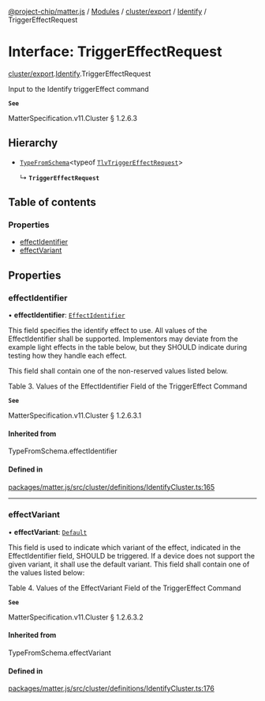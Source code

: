 [@project-chip/matter.js](../README.md) / [Modules](../modules.md) / [cluster/export](../modules/cluster_export.md) / [Identify](../modules/cluster_export.Identify.md) / TriggerEffectRequest

# Interface: TriggerEffectRequest

[cluster/export](../modules/cluster_export.md).[Identify](../modules/cluster_export.Identify.md).TriggerEffectRequest

Input to the Identify triggerEffect command

**`See`**

MatterSpecification.v11.Cluster § 1.2.6.3

## Hierarchy

- [`TypeFromSchema`](../modules/tlv_export.md#typefromschema)\<typeof [`TlvTriggerEffectRequest`](../modules/cluster_export.Identify.md#tlvtriggereffectrequest)\>

  ↳ **`TriggerEffectRequest`**

## Table of contents

### Properties

- [effectIdentifier](cluster_export.Identify.TriggerEffectRequest.md#effectidentifier)
- [effectVariant](cluster_export.Identify.TriggerEffectRequest.md#effectvariant)

## Properties

### effectIdentifier

• **effectIdentifier**: [`EffectIdentifier`](../enums/cluster_export.Identify.EffectIdentifier.md)

This field specifies the identify effect to use. All values of the EffectIdentifier shall be supported.
Implementors may deviate from the example light effects in the table below, but they SHOULD indicate during
testing how they handle each effect.

This field shall contain one of the non-reserved values listed below.

Table 3. Values of the EffectIdentifier Field of the TriggerEffect Command

**`See`**

MatterSpecification.v11.Cluster § 1.2.6.3.1

#### Inherited from

TypeFromSchema.effectIdentifier

#### Defined in

[packages/matter.js/src/cluster/definitions/IdentifyCluster.ts:165](https://github.com/project-chip/matter.js/blob/2d9f2165d2672864fda3496a6d0d5f93597f82c6/packages/matter.js/src/cluster/definitions/IdentifyCluster.ts#L165)

___

### effectVariant

• **effectVariant**: [`Default`](../enums/cluster_export.Identify.EffectVariant.md#default)

This field is used to indicate which variant of the effect, indicated in the EffectIdentifier field, SHOULD
be triggered. If a device does not support the given variant, it shall use the default variant. This field
shall contain one of the values listed below:

Table 4. Values of the EffectVariant Field of the TriggerEffect Command

**`See`**

MatterSpecification.v11.Cluster § 1.2.6.3.2

#### Inherited from

TypeFromSchema.effectVariant

#### Defined in

[packages/matter.js/src/cluster/definitions/IdentifyCluster.ts:176](https://github.com/project-chip/matter.js/blob/2d9f2165d2672864fda3496a6d0d5f93597f82c6/packages/matter.js/src/cluster/definitions/IdentifyCluster.ts#L176)
